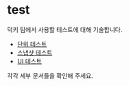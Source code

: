 # test

덕키 팀에서 사용할 테스트에 대해 기술합니다.

- [단위 테스트](unit-test.md)
- [스냅샷 테스트](snapshot-test.md)
- [UI 테스트](ui-test.md)

각각 세부 문서들을 확인해 주세요.
